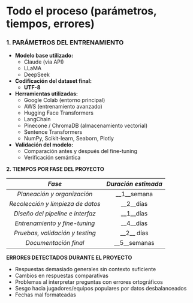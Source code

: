 ﻿# Todo el proceso (parámetros, tiempos, errores)
### **1. PARÁMETROS DEL ENTRENAMIENTO**
- **Modelo base utilizado:**
  - Claude (vía API)
  - LLaMA 
  - DeepSeek 
- **Codificación del dataset final:**
  - **UTF-8**
- **Herramientas utilizadas:**
  - Google Colab (entorno principal)
  - AWS (entrenamiento avanzado)
  - Hugging Face Transformers
  - LangChain
  - Pinecone / ChromaDB (almacenamiento vectorial)
  - Sentence Transformers
  - NumPy, Scikit-learn, Seaborn, Plotly
- **Validación del modelo:**
  - Comparación antes y después del fine-tuning
  - Verificación semántica

**2. TIEMPOS POR FASE DEL PROYECTO**

|***Fase***|***Duración estimada***|
| :-: | :-: |
|*Planeación y organización*|\_\_1\_\_semana|
|*Recolección y limpieza de datos*|\_\_2\_\_días|
|*Diseño del pipeline e interfaz*|\_\_1\_\_días|
|*Entrenamiento y fine-tuning*|\_\_4\_\_días|
|*Pruebas, validación y testing*|\_\_2\_\_ días|
|*Documentación final* |\_\_5\_\_semanas|

**ERRORES DETECTADOS DURANTE EL PROYECTO**

- Respuestas demasiado generales sin contexto suficiente
- Cambios en respuestas comparativas
- Problemas al interpretar preguntas con errores ortográficos
- Sesgo hacia jugadores/equipos populares por datos desbalanceados
- Fechas mal formateadas

